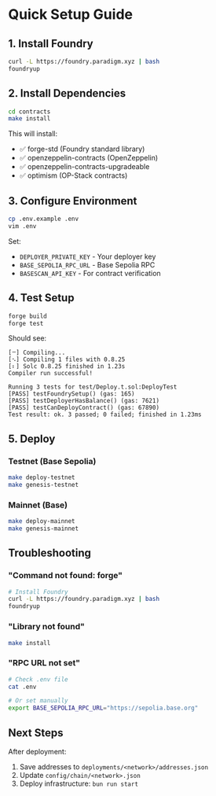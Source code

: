 # Quick Setup Guide

## 1. Install Foundry

```bash
curl -L https://foundry.paradigm.xyz | bash
foundryup
```

## 2. Install Dependencies

```bash
cd contracts
make install
```

This will install:
- ✅ forge-std (Foundry standard library)
- ✅ openzeppelin-contracts (OpenZeppelin)
- ✅ openzeppelin-contracts-upgradeable
- ✅ optimism (OP-Stack contracts)

## 3. Configure Environment

```bash
cp .env.example .env
vim .env
```

Set:
- `DEPLOYER_PRIVATE_KEY` - Your deployer key
- `BASE_SEPOLIA_RPC_URL` - Base Sepolia RPC
- `BASESCAN_API_KEY` - For contract verification

## 4. Test Setup

```bash
forge build
forge test
```

Should see:
```
[⠒] Compiling...
[⠢] Compiling 1 files with 0.8.25
[⠆] Solc 0.8.25 finished in 1.23s
Compiler run successful!

Running 3 tests for test/Deploy.t.sol:DeployTest
[PASS] testFoundrySetup() (gas: 165)
[PASS] testDeployerHasBalance() (gas: 7621)
[PASS] testCanDeployContract() (gas: 67890)
Test result: ok. 3 passed; 0 failed; finished in 1.23ms
```

## 5. Deploy

### Testnet (Base Sepolia)
```bash
make deploy-testnet
make genesis-testnet
```

### Mainnet (Base)
```bash
make deploy-mainnet
make genesis-mainnet
```

## Troubleshooting

### "Command not found: forge"
```bash
# Install Foundry
curl -L https://foundry.paradigm.xyz | bash
foundryup
```

### "Library not found"
```bash
make install
```

### "RPC URL not set"
```bash
# Check .env file
cat .env

# Or set manually
export BASE_SEPOLIA_RPC_URL="https://sepolia.base.org"
```

## Next Steps

After deployment:
1. Save addresses to `deployments/<network>/addresses.json`
2. Update `config/chain/<network>.json`
3. Deploy infrastructure: `bun run start`


